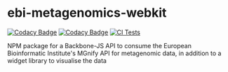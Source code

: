 # ebi-metagenomics-webkit

[![Codacy Badge](https://api.codacy.com/project/badge/Coverage/5349bdf1c0204b28940d3bf19c894d95)](https://www.codacy.com/app/mb1069/ebi-metagenomics-webkit?utm_source=github.com&utm_medium=referral&utm_content=EBI-Metagenomics/ebi-metagenomics-webkit&utm_campaign=Badge_Coverage)
[![Codacy Badge](https://api.codacy.com/project/badge/Grade/5349bdf1c0204b28940d3bf19c894d95)](https://www.codacy.com/app/mb1069/ebi-metagenomics-webkit?utm_source=github.com&utm_medium=referral&utm_content=EBI-Metagenomics/ebi-metagenomics-webkit&utm_campaign=Badge_Grade)
[![CI Tests](https://github.com/EBI-Metagenomics/ebi-metagenomics-webkit/actions/workflows/test.yml/badge.svg)](https://github.com/EBI-Metagenomics/ebi-metagenomics-webkit/actions/workflows/test.yml)

NPM package for a Backbone-JS API to consume the European Bioinformatic Institute's MGnify API for metagenomic data, in addition to a widget library to visualise the data
